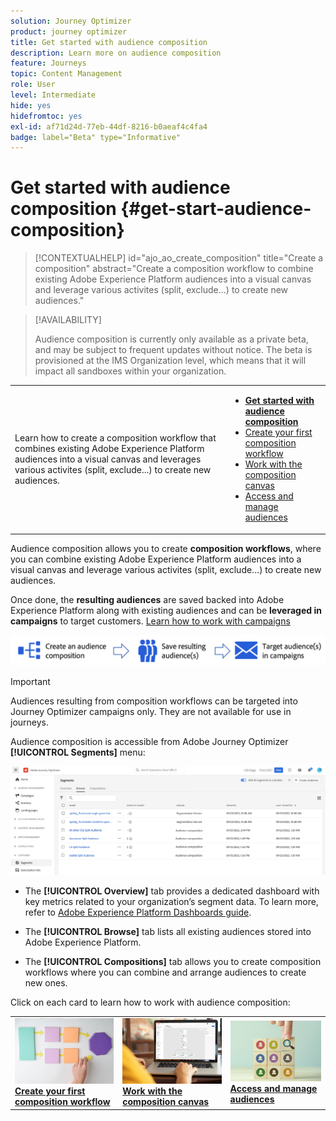 ```yaml
---
solution: Journey Optimizer
product: journey optimizer
title: Get started with audience composition
description: Learn more on audience composition
feature: Journeys
topic: Content Management
role: User
level: Intermediate
hide: yes
hidefromtoc: yes
exl-id: af71d24d-77eb-44df-8216-b0aeaf4c4fa4
badge: label="Beta" type="Informative"
---
```

# Get started with audience composition {#get-start-audience-composition}

>[!CONTEXTUALHELP]
>id="ajo_ao_create_composition"
>title="Create a composition"
>abstract="Create a composition workflow to combine existing Adobe Experience Platform audiences into a visual canvas and leverage various activites (split, exclude...) to create new audiences."

>[!AVAILABILITY]
>
>Audience composition is currently only available as a private beta, and may be subject to frequent updates without notice. The beta is provisioned at the IMS Organization level, which means that it will impact all sandboxes within your organization.

<table style="table-layout:fixed"><tr style="border: 0;"><tr><td valign="middle">Learn how to create a composition workflow that combines existing Adobe Experience Platform audiences into a visual canvas and leverages various activites (split, exclude...) to create new audiences.</td><td><ul>
<li><b><a href="get-started-audience-orchestration.md">Get started with audience composition</a></b></li>
<li><a href="create-compositions.md">Create your first composition workflow</a></li>
<li><a href="composition-canvas.md">Work with the composition canvas</a></li>
<li><a href="access-audiences.md">Access and manage audiences</a></li></ul></td></tr></table>

Audience composition allows you to create **composition workflows**, where you can combine existing Adobe Experience Platform audiences into a visual canvas and leverage various activites (split, exclude...) to create new audiences.

Once done, the **resulting audiences** are saved backed into Adobe Experience Platform along with existing audiences and can be **leveraged in campaigns** to target customers. [Learn how to work with campaigns](../campaigns/get-started-with-campaigns.md)

![](assets/audiences-process.png)

>[!IMPORTANT]
>
>Audiences resulting from composition workflows can be targeted into Journey Optimizer campaigns only. They are not available for use in journeys.

Audience composition is accessible from Adobe Journey Optimizer **[!UICONTROL Segments]** menu:

![](assets/audiences-browse.png)

* The **[!UICONTROL Overview]** tab provides a dedicated dashboard with key metrics related to your organization’s segment data. To learn more, refer to [Adobe Experience Platform Dashboards guide](https://experienceleague.adobe.com/docs/experience-platform/dashboards/guides/segments.html).

* The **[!UICONTROL Browse]** tab lists all existing audiences stored into Adobe Experience Platform.

* The **[!UICONTROL Compositions]** tab allows you to create composition workflows where you can combine and arrange audiences to create new ones.

Click on each card to learn how to work with audience composition:

<table style="table-layout:fixed"><tr style="border: 0;">
<td><a href="create-compositions.md"><img alt="Create composition workflows" src="../assets/do-not-localize/ao-workflows.jpg"></a>
<div><a href="create-compositions.md"><strong>Create your first composition workflow</strong></a></div></td>
<td><a href="composition-canvas.md"><img alt="Work with the composition canvas" src="../assets/do-not-localize/ao-canvas.jpg"></a>
<div><a href="composition-canvas.md"><strong>Work with the composition canvas</strong></a></div></td>
<td><a href="access-audiences.md"><img alt="Access and manage audiences" src="../assets/do-not-localize/ao-audiences.jpeg"></a>
<div><a href="access-audiences.md"><strong>Access and manage audiences</strong></a></div></td>
</tr></table>
